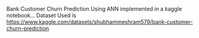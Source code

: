 Bank Customer Churn Prediction Using ANN implemented in a kaggle notebook...
Dataset Used is https://www.kaggle.com/datasets/shubhammeshram579/bank-customer-churn-prediction
